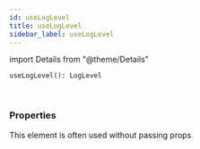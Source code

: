 ```yaml
---
id: useLogLevel
title: useLogLevel
sidebar_label: useLogLevel
---
```


import Details from "@theme/Details"


```tsx
useLogLevel(): LogLevel
```
<br/>



### Properties

This element is often used without passing props


